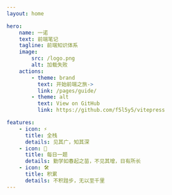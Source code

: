 ```yaml
---
layout: home

hero:
    name: 一诺
    text: 前端笔记
    tagline: 前端知识体系
    image:
        src: /logo.png
        alt: 加载失败
    actions:
        - theme: brand
          text: 开始前端之旅->
          link: /pages/guide/
        - theme: alt
          text: View on GitHub
          link: https://github.com/f5l5y5/vitepress

features:
    - icon: ⚡️
      title: 全栈
      details: 见其广，知其深
    - icon: 🖖
      title: 每日一题
      details: 勤学如春起之苗，不见其增，日有所长
    - icon: 🛠️
      title: 积累
      details: 不积跬步，无以至千里
---
```

